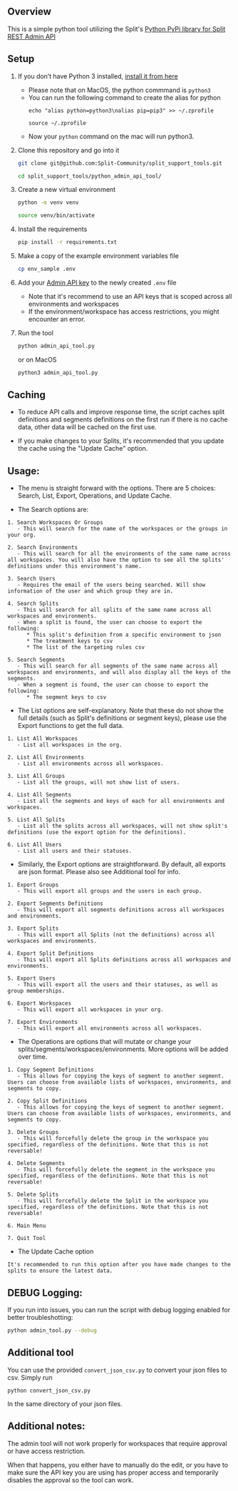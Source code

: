 ## Overview

This is a simple python tool utilizing the Split's [Python PyPi library for Split REST Admin API](https://help.split.io/hc/en-us/articles/4412331052685-Python-PyPi-library-for-Split-REST-Admin-API)

## Setup

1. If you don’t have Python 3 installed, [install it from here](https://www.python.org/downloads/)
   - Please note that on MacOS, the python commmand is `python3`
   - You can run the following command to create the alias for python
      ```
      echo "alias python=python3\nalias pip=pip3" >> ~/.zprofile

      source ~/.zprofile
      ```
   - Now your `python` command on the mac will run python3.

2. Clone this repository and go into it

   ```bash
   git clone git@github.com:Split-Community/split_support_tools.git

   cd split_support_tools/python_admin_api_tool/
   ```

3. Create a new virtual environment

   ```bash
   python -m venv venv

   source venv/bin/activate
   ```

4. Install the requirements

   ```bash
   pip install -r requirements.txt
   ```

6. Make a copy of the example environment variables file

   ```bash
   cp env_sample .env
   ```

7. Add your [Admin API key](https://help.split.io/hc/en-us/articles/360019916211-API-keys#adding-admin-api-keys) to the newly created `.env` file
   - Note that it's recommend to use an API keys that is scoped across all environments and workspaces
   - If the environment/workspace has access restrictions, you might encounter an error.

8. Run the tool

   ```bash
   python admin_api_tool.py
   ```
   or on MacOS

   ```bash
   python3 admin_api_tool.py
   ```

## Caching
- To reduce API calls and improve response time, the script caches split definitions and segments definitions on the first run if there is no cache data, other data will be cached on the first use.

- If you make changes to your Splits, it's recommended that you update the cache using the "Update Cache" option.

## Usage:
- The menu is straight forward with the options. There are 5 choices: Search, List, Export, Operations, and Update Cache.

- The Search options are:

```
1. Search Workspaces Or Groups
   - This will search for the name of the workspaces or the groups in your org.

2. Search Environments
   - This will search for all the environments of the same name across all workspaces. You will also have the option to see all the splits' definitions under this environment's name.

3. Search Users
   - Requires the email of the users being searched. Will show information of the user and which group they are in.

4. Search Splits
   - This will search for all splits of the same name across all workspaces and environments. 
   - When a split is found, the user can choose to export the following:
      * This split's definition from a specific environment to json
      * The treatment keys to csv
      * The list of the targeting rules csv

5. Search Segments
   - This will search for all segments of the same name across all workspaces and environments, and will also display all the keys of the segments.
   - When a segment is found, the user can choose to export the following:
      * The segment keys to csv
```

- The List options are self-explanatory. Note that these do not show the full details (such as Split's definitions or segment keys), please use the Export functions to get the full data.

```
1. List All Workspaces
   - List all workspaces in the org.

2. List All Environments
   - List all environments across all workspaces.

3. List All Groups
   - List all the groups, will not show list of users.

4. List All Segments
   - List all the segments and keys of each for all environments and workspaces.

5. List All Splits
   - List all the splits across all workspaces, will not show split's definitions (use the export option for the definitions).

6. List All Users
   - List all users and their statuses.
```

- Similarly, the Export options are straightforward. By default, all exports are json format. Please also see Additional tool for info.

```
1. Export Groups
   - This will export all groups and the users in each group.

2. Export Segments Definitions
   - This will export all segments definitions across all workspaces and environments.

3. Export Splits
   - This will export all Splits (not the definitions) across all workspaces and environments.

4. Export Split Definitions
   - This will export all Splits definitions across all workspaces and environments.

5. Export Users
   - This will export all the users and their statuses, as well as group memberships.

6. Export Workspaces
   - This will export all workspaces in your org.

7. Export Environments
   - This will export all environments across all workspaces.

```

- The Operations are options that will mutate or change your splits/segments/workspaces/environments. More options will be added over time.

```
1. Copy Segment Definitions
   - This allows for copying the keys of segment to another segment. Users can choose from available lists of workspaces, environments, and segments to copy.

2. Copy Split Definitions
   - This allows for copying the keys of segment to another segment. Users can choose from available lists of workspaces, environments, and segments to copy.

3. Delete Groups
   - This will forcefully delete the group in the workspace you specified, regardless of the definitions. Note that this is not reversable!

4. Delete Segments
   - This will forcefully delete the segment in the workspace you specified, regardless of the definitions. Note that this is not reversable!

5. Delete Splits
   - This will forcefully delete the Split in the workspace you specified, regardless of the definitions. Note that this is not reversable!

6. Main Menu

7. Quit Tool
```

- The Update Cache option

```
It's recommended to run this option after you have made changes to the splits to ensure the latest data.
```

## DEBUG Logging:
If you run into issues, you can run the script with debug logging enabled for better troubleshotting:

```bash
python admin_tool.py --debug
```


## Additional tool
You can use the provided `convert_json_csv.py` to convert your json files to csv. Simply run

```
python convert_json_csv.py
```

In the same directory of your json files.


## Additional notes:
The admin tool will not work properly for workspaces that require approval or have access restriction. 

When that happens, you either have to manually do the edit, or you have to make sure the API key you are using has proper access and temporarily disables the approval so the tool can work.